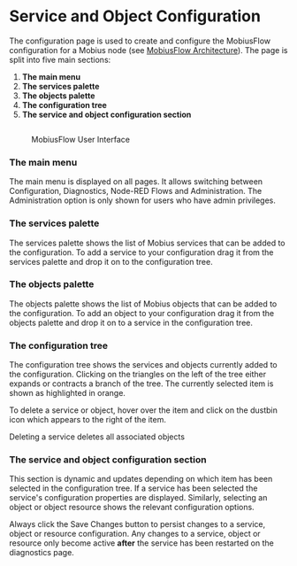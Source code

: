# Service and Object Configuration

The configuration page is used to create and configure the MobiusFlow configuration for a Mobius node (see [MobiusFlow Architecture](../mobiusflow-r/mobiusflow-architecture.md)). The page is split into five main sections:

1. **The main menu**
2. **The services palette**
3. **The objects palette**
4. **The configuration tree**
5. **The service and object configuration section**

<figure><img src="https://support.iaconnects.co.uk/hc/article_attachments/360024020271/configuration_overview_page.png" alt=""><figcaption><p>MobiusFlow User Interface</p></figcaption></figure>

### The main menu <a href="#nodeserviceandobjectconfiguration-themainmenu" id="nodeserviceandobjectconfiguration-themainmenu"></a>

The main menu is displayed on all pages. It allows switching between Configuration, Diagnostics, Node-RED Flows and Administration. The Administration option is only shown for users who have admin privileges.

### The services palette <a href="#nodeserviceandobjectconfiguration-theservicespalette" id="nodeserviceandobjectconfiguration-theservicespalette"></a>

The services palette shows the list of Mobius services that can be added to the configuration. To add a service to your configuration drag it from the services palette and drop it on to the configuration tree.

### The objects palette <a href="#nodeserviceandobjectconfiguration-theobjectspalette" id="nodeserviceandobjectconfiguration-theobjectspalette"></a>

The objects palette shows the list of Mobius objects that can be added to the configuration. To add an object to your configuration drag it from the objects palette and drop it on to a service in the configuration tree.

### The configuration tree <a href="#nodeserviceandobjectconfiguration-theconfigurationtree" id="nodeserviceandobjectconfiguration-theconfigurationtree"></a>

The configuration tree shows the services and objects currently added to the configuration. Clicking on the triangles on the left of the tree either expands or contracts a branch of the tree. The currently selected item is shown as highlighted in orange.

To delete a service or object, hover over the item and click on the dustbin icon which appears to the right of the item.

Deleting a service deletes all associated objects

### The service and object configuration section <a href="#nodeserviceandobjectconfiguration-theserviceandobjectconfigurationsection" id="nodeserviceandobjectconfiguration-theserviceandobjectconfigurationsection"></a>

This section is dynamic and updates depending on which item has been selected in the configuration tree. If a service has been selected the service's configuration properties are displayed. Similarly, selecting an object or object resource shows the relevant configuration options.

Always click the Save Changes button to persist changes to a service, object or resource configuration. Any changes to a service, object or resource only become active **after** the service has been restarted on the diagnostics page.
